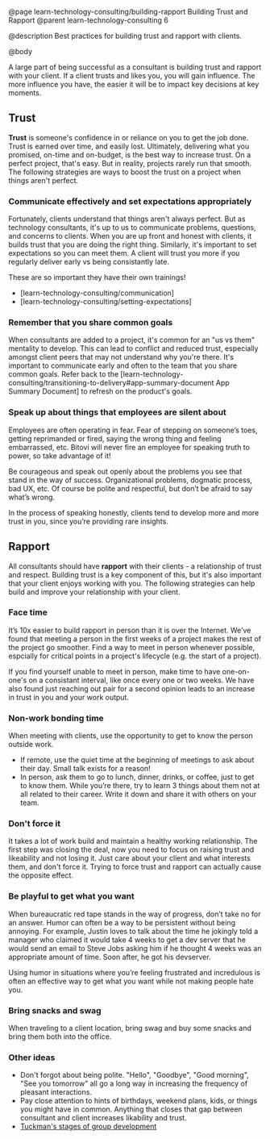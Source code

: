 @page learn-technology-consulting/building-rapport Building Trust and Rapport
@parent learn-technology-consulting 6

@description Best practices for building trust and rapport with clients.

@body

A large part of being successful as a consultant is building trust and rapport with your client. If a client trusts and likes you, you will gain influence. The more influence you have, the easier it will be to impact key decisions at key moments.

## Trust

**Trust** is someone's confidence in or reliance on you to get the job done. Trust is earned over time, and easily lost. Ultimately, delivering what you promised, on-time and on-budget, is the best way to increase trust. On a perfect project, that's easy. But in reality, projects rarely run that smooth. The following strategies are ways to boost the trust on a project when things aren't perfect.

### Communicate effectively and set expectations appropriately

Fortunately, clients understand that things aren't always perfect. But as technology consultants, it's up to us to communicate problems, questions, and concerns to clients. When you are up front and honest with clients, it builds trust that you are doing the right thing. Similarly, it's important to set expectations so you can meet them. A client will trust you more if you regularly deliver early vs being consistantly late.

These are so important they have their own trainings!

- [learn-technology-consulting/communication]
- [learn-technology-consulting/setting-expectations]

### Remember that you share common goals

When consultants are added to a project, it's common for an "us vs them" mentality to develop. This can lead to conflict and reduced trust, especially amongst client peers that may not understand why you're there. It's important to communicate early and often to the team that you share common goals. Refer back to the [learn-technology-consulting/transitioning-to-delivery#app-summary-document App Summary Document] to refresh on the product's goals.

### Speak up about things that employees are silent about

Employees are often operating in fear. Fear of stepping on someone’s toes, getting reprimanded or fired, saying the wrong thing and feeling embarrassed, etc. Bitovi will never fire an employee for speaking truth to power, so take advantage of it!

Be courageous and speak out openly about the problems you see that stand in the way of success. Organizational problems, dogmatic process, bad UX, etc. Of course be polite and respectful, but don’t be afraid to say what’s wrong.

In the process of speaking honestly, clients tend to develop more and more trust in you, since you’re providing rare insights.

## Rapport

All consultants should have **rapport** with their clients - a relationship of trust and respect. Building trust is a key component of this, but it's also important that your client enjoys working with you. The following strategies can help build and improve your relationship with your client.

### Face time

It’s 10x easier to build rapport in person than it is over the Internet. We’ve found that meeting a person in the first weeks of a project makes the rest of the project go smoother. Find a way to meet in person whenever possible, espcially for critical points in a project's lifecycle (e.g. the start of a project).

If you find yourself unable to meet in person, make time to have one-on-one's on a consistant interval, like once every one or two weeks. We have also found just reaching out pair for a second opinion leads to an increase in trust in you and your work output.

### Non-work bonding time

When meeting with clients, use the opportunity to get to know the person outside work.

- If remote, use the quiet time at the beginning of meetings to ask about their day. Small talk exists for a reason!
- In person, ask them to go to lunch, dinner, drinks, or coffee, just to get to know them. While you’re there, try to learn 3 things about them not at all related to their career. Write it down and share it with others on your team.

### Don't force it

It takes a lot of work build and maintain a healthy working relationship. The first step was closing the deal, now you need to focus on raising trust and likeability and not losing it. Just care about your client and what interests them, and don't force it. Trying to force trust and rapport can actually cause the opposite effect.

### Be playful to get what you want

When bureaucratic red tape stands in the way of progress, don’t take no for an answer. Humor can often be a way to be persistent without being annoying. For example, Justin loves to talk about the time he jokingly told a manager who claimed it would take 4 weeks to get a dev server that he would send an email to Steve Jobs asking him if he thought 4 weeks was an appropriate amount of time. Soon after, he got his  devserver.

Using humor in situations where you’re feeling frustrated and incredulous is often an effective way to get what you want while not making people hate you.

### Bring snacks and swag

When traveling to a client location, bring swag and buy some snacks and bring them both into the office.

### Other ideas

- Don't forgot about being polite. "Hello", "Goodbye", "Good morning", "See you tomorrow" all go a long way in increasing the frequency of pleasant interactions.
- Pay close attention to hints of birthdays, weekend plans, kids, or things you might have in common. Anything that closes that gap between consultant and client increases likability and trust.
- [Tuckman's stages of group development](https://en.wikipedia.org/wiki/Tuckman%27s_stages_of_group_development)
